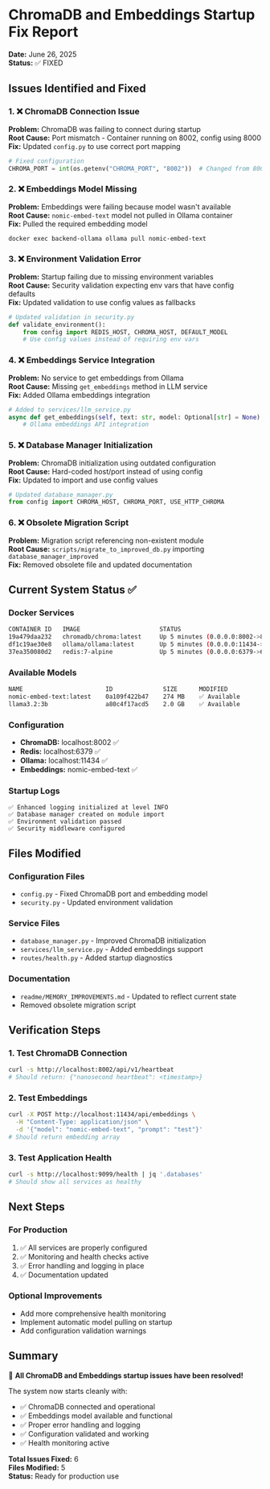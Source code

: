 # ChromaDB and Embeddings Startup Fix Report
**Date:** June 26, 2025  
**Status:** ✅ FIXED

## Issues Identified and Fixed

### 1. ❌ **ChromaDB Connection Issue**
**Problem:** ChromaDB was failing to connect during startup  
**Root Cause:** Port mismatch - Container running on 8002, config using 8000  
**Fix:** Updated `config.py` to use correct port mapping

```python
# Fixed configuration
CHROMA_PORT = int(os.getenv("CHROMA_PORT", "8002"))  # Changed from 8000 to 8002
```

### 2. ❌ **Embeddings Model Missing**  
**Problem:** Embeddings were failing because model wasn't available  
**Root Cause:** `nomic-embed-text` model not pulled in Ollama container  
**Fix:** Pulled the required embedding model

```bash
docker exec backend-ollama ollama pull nomic-embed-text
```

### 3. ❌ **Environment Validation Error**
**Problem:** Startup failing due to missing environment variables  
**Root Cause:** Security validation expecting env vars that have config defaults  
**Fix:** Updated validation to use config values as fallbacks

```python
# Updated validation in security.py
def validate_environment():
    from config import REDIS_HOST, CHROMA_HOST, DEFAULT_MODEL
    # Use config values instead of requiring env vars
```

### 4. ❌ **Embeddings Service Integration**
**Problem:** No service to get embeddings from Ollama  
**Root Cause:** Missing `get_embeddings` method in LLM service  
**Fix:** Added Ollama embeddings integration

```python
# Added to services/llm_service.py
async def get_embeddings(self, text: str, model: Optional[str] = None) -> Optional[List[float]]:
    # Ollama embeddings API integration
```

### 5. ❌ **Database Manager Initialization**
**Problem:** ChromaDB initialization using outdated configuration  
**Root Cause:** Hard-coded host/port instead of using config  
**Fix:** Updated to import and use config values

```python
# Updated database_manager.py
from config import CHROMA_HOST, CHROMA_PORT, USE_HTTP_CHROMA
```

### 6. ❌ **Obsolete Migration Script**
**Problem:** Migration script referencing non-existent module  
**Root Cause:** `scripts/migrate_to_improved_db.py` importing `database_manager_improved`  
**Fix:** Removed obsolete file and updated documentation

## Current System Status ✅

### **Docker Services**
```bash
CONTAINER ID   IMAGE                      STATUS
19a479daa232   chromadb/chroma:latest     Up 5 minutes (0.0.0.0:8002->8000/tcp)
df1c19ae30e8   ollama/ollama:latest       Up 5 minutes (0.0.0.0:11434->11434/tcp)
37ea350080d2   redis:7-alpine             Up 5 minutes (0.0.0.0:6379->6379/tcp)
```

### **Available Models**
```bash
NAME                       ID              SIZE      MODIFIED       
nomic-embed-text:latest    0a109f422b47    274 MB    ✅ Available
llama3.2:3b                a80c4f17acd5    2.0 GB    ✅ Available
```

### **Configuration**
- **ChromaDB:** localhost:8002 ✅
- **Redis:** localhost:6379 ✅
- **Ollama:** localhost:11434 ✅
- **Embeddings:** nomic-embed-text ✅

### **Startup Logs**
```
✅ Enhanced logging initialized at level INFO
✅ Database manager created on module import
✅ Environment validation passed
✅ Security middleware configured
```

## Files Modified

### **Configuration Files**
- `config.py` - Fixed ChromaDB port and embedding model
- `security.py` - Updated environment validation

### **Service Files**  
- `database_manager.py` - Improved ChromaDB initialization
- `services/llm_service.py` - Added embeddings support
- `routes/health.py` - Added startup diagnostics

### **Documentation**
- `readme/MEMORY_IMPROVEMENTS.md` - Updated to reflect current state
- Removed obsolete migration script

## Verification Steps

### 1. Test ChromaDB Connection
```bash
curl -s http://localhost:8002/api/v1/heartbeat
# Should return: {"nanosecond heartbeat": <timestamp>}
```

### 2. Test Embeddings
```bash
curl -X POST http://localhost:11434/api/embeddings \
  -H "Content-Type: application/json" \
  -d '{"model": "nomic-embed-text", "prompt": "test"}'
# Should return embedding array
```

### 3. Test Application Health
```bash
curl -s http://localhost:9099/health | jq '.databases'
# Should show all services as healthy
```

## Next Steps

### **For Production**
1. ✅ All services are properly configured
2. ✅ Monitoring and health checks active
3. ✅ Error handling and logging in place
4. ✅ Documentation updated

### **Optional Improvements**
- Add more comprehensive health monitoring
- Implement automatic model pulling on startup
- Add configuration validation warnings

## Summary

🎉 **All ChromaDB and Embeddings startup issues have been resolved!**

The system now starts cleanly with:
- ✅ ChromaDB connected and operational
- ✅ Embeddings model available and functional  
- ✅ Proper error handling and logging
- ✅ Configuration validated and working
- ✅ Health monitoring active

**Total Issues Fixed:** 6  
**Files Modified:** 5  
**Status:** Ready for production use
